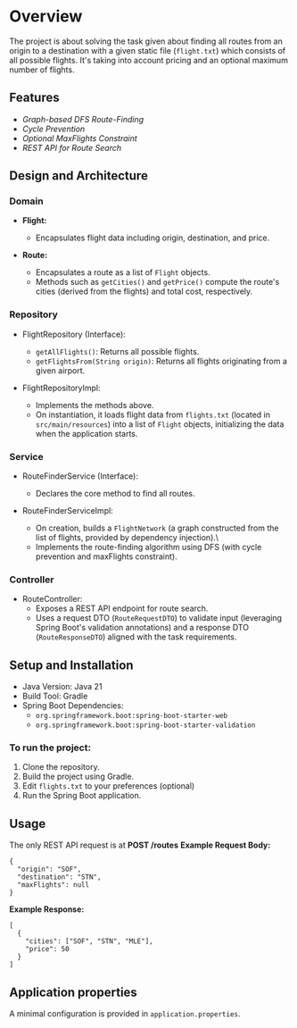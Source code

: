 # Overview
The project is about solving the task given about finding all routes from an origin to a destination with a given static file (`flight.txt`) which consists of all possible flights. It's taking into account pricing and an optional maximum number of flights.

## Features
  - *Graph-based DFS Route-Finding*
  - *Cycle Prevention*
  - *Optional MaxFlights Constraint*
  - *REST API for Route Search*

## Design and Architecture
### Domain
- **Flight:**
  - Encapsulates flight data including origin, destination, and price.

- **Route:**
  - Encapsulates a route as a list of `Flight` objects.
  - Methods such as `getCities()` and `getPrice()` compute the route's cities (derived from the flights) and total cost, respectively.

### **Repository**
- FlightRepository (Interface):
  - `getAllFlights()`: Returns all possible flights.
  - `getFlightsFrom(String origin)`: Returns all flights originating from a given airport.

- FlightRepositoryImpl:
  - Implements the methods above.
  - On instantiation, it loads flight data from `flights.txt` (located in `src/main/resources`) into a list of `Flight` objects, initializing the data when the application starts.

### Service
  - RouteFinderService (Interface):
    - Declares the core method to find all routes.

  - RouteFinderServiceImpl:
    - On creation, builds a `FlightNetwork` (a graph constructed from the list of flights, provided by dependency injection).\
    - Implements the route-finding algorithm using DFS (with cycle prevention and maxFlights constraint).

### Controller
- RouteController:
  - Exposes a REST API endpoint for route search.
  - Uses a request DTO (`RouteRequestDTO`) to validate input (leveraging Spring Boot's validation annotations) and a response DTO (`RouteResponseDTO`) aligned with the task requirements.

## Setup and Installation
- Java Version: Java 21
- Build Tool: Gradle
- Spring Boot Dependencies:
  - `org.springframework.boot:spring-boot-starter-web`
  - `org.springframework.boot:spring-boot-starter-validation`

### To run the project:
  1. Clone the repository.
  2. Build the project using Gradle.
  3. Edit `flights.txt` to your preferences (optional)
  4. Run the Spring Boot application.
## Usage
The only REST API request is at **POST /routes**
**Example Request Body:**
```
{
  "origin": "SOF",
  "destination": "STN",
  "maxFlights": null
}
```
**Example Response:**
```
[
  {
    "cities": ["SOF", "STN", "MLE"],
    "price": 50
  }
]
```

## Application properties
A minimal configuration is provided in `application.properties`.
